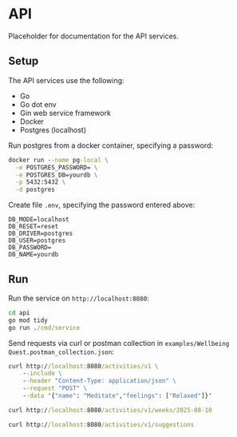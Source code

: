 # API

Placeholder for documentation for the API services.

## Setup

The API services use the following:

- Go
- Go dot env
- Gin web service framework
- Docker
- Postgres (localhost)

Run postgres from a docker container, specifying
a password:

```cmd
docker run --name pg-local \
  -e POSTGRES_PASSWORD= \
  -e POSTGRES_DB=yourdb \
  -p 5432:5432 \
  -d postgres
```

Create file `.env`, specifying the password
entered above:

```text
DB_MODE=localhost
DB_RESET=reset
DB_DRIVER=postgres
DB_USER=postgres
DB_PASSWORD=
DB_NAME=yourdb
```

## Run

Run the service on `http://localhost:8080`:

```cmd
cd api
go mod tidy
go run ./cmd/service
```

Send requests via curl or postman collection
in `examples/Wellbeing Quest.postman_collection.json`:

```cmd
curl http://localhost:8080/activities/v1 \
    --include \
    --header "Content-Type: application/json" \
    --request "POST" \
    --data '{"name": "Meditate","feelings": ["Relaxed"]}'

curl http://localhost:8080/activities/v1/weeks/2025-08-10

curl http://localhost:8080/activities/v1/suggestions
```
